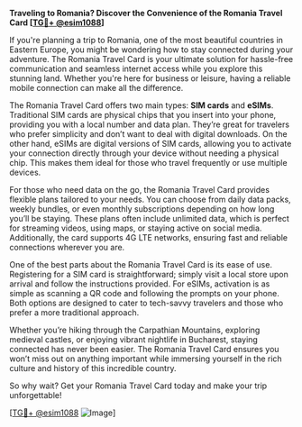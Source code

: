 **Traveling to Romania? Discover the Convenience of the Romania Travel Card [[TG💪+ @esim1088](https://t.me/s/esim1088)]**

If you're planning a trip to Romania, one of the most beautiful countries in Eastern Europe, you might be wondering how to stay connected during your adventure. The Romania Travel Card is your ultimate solution for hassle-free communication and seamless internet access while you explore this stunning land. Whether you're here for business or leisure, having a reliable mobile connection can make all the difference.

The Romania Travel Card offers two main types: **SIM cards** and **eSIMs**. Traditional SIM cards are physical chips that you insert into your phone, providing you with a local number and data plan. They’re great for travelers who prefer simplicity and don’t want to deal with digital downloads. On the other hand, eSIMs are digital versions of SIM cards, allowing you to activate your connection directly through your device without needing a physical chip. This makes them ideal for those who travel frequently or use multiple devices.

For those who need data on the go, the Romania Travel Card provides flexible plans tailored to your needs. You can choose from daily data packs, weekly bundles, or even monthly subscriptions depending on how long you’ll be staying. These plans often include unlimited data, which is perfect for streaming videos, using maps, or staying active on social media. Additionally, the card supports 4G LTE networks, ensuring fast and reliable connections wherever you are.

One of the best parts about the Romania Travel Card is its ease of use. Registering for a SIM card is straightforward; simply visit a local store upon arrival and follow the instructions provided. For eSIMs, activation is as simple as scanning a QR code and following the prompts on your phone. Both options are designed to cater to tech-savvy travelers and those who prefer a more traditional approach.

Whether you’re hiking through the Carpathian Mountains, exploring medieval castles, or enjoying vibrant nightlife in Bucharest, staying connected has never been easier. The Romania Travel Card ensures you won’t miss out on anything important while immersing yourself in the rich culture and history of this incredible country.

So why wait? Get your Romania Travel Card today and make your trip unforgettable! 

[[TG💪+ @esim1088](https://t.me/s/esim1088) ![Image](https://i.postimg.cc/Y0z9fWf4/image.png)]